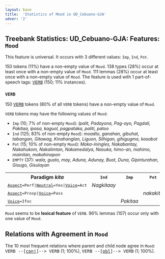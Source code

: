 ```yaml
---
layout: base
title:  'Statistics of Mood in UD_Cebuano-GJA'
udver: '2'
---
```


## Treebank Statistics: UD_Cebuano-GJA: Features: `Mood`

This feature is universal.
It occurs with 3 different values: `Imp`, `Ind`, `Pot`.

150 tokens (11%) have a non-empty value of `Mood`.
138 types (28%) occur at least once with a non-empty value of `Mood`.
111 lemmas (28%) occur at least once with a non-empty value of `Mood`.
The feature is used with 1 part-of-speech tags: <tt><a href="ceb_gja-pos-VERB.html">VERB</a></tt> (150; 11% instances).

### `VERB`

150 <tt><a href="ceb_gja-pos-VERB.html">VERB</a></tt> tokens (80% of all `VERB` tokens) have a non-empty value of `Mood`.

`VERB` tokens may have the following values of `Mood`:

* `Imp` (10; 7% of non-empty `Mood`): <em>Ipalit, Padayona, Pag-ayo, Pagdali, Pakitaa, ipasa, kaguol, pagpataka, paliti, patoo</em>
* `Ind` (125; 83% of non-empty `Mood`): <em>moadto, ganahan, gibuhat, tabangan, Gitawag, Kinahanglan, Liguon, Silhigan, gihigugma, kasabot</em>
* `Pot` (15; 10% of non-empty `Mood`): <em>Maka-iningles, Nakabantay, Nakahukom, Nakalimtan, Nakamedalya, Nasuka, himo-an, mahimo, mainitan, makahinapon</em>
* `EMPTY` (37): <em>wala, gusto, may, Aduna, Adunay, Buot, Duna, Gipinturahan, Gisugo, Gisulayan</em>

<table>
  <tr><th>Paradigm <i>kita</i></th><th><tt>Ind</tt></th><th><tt>Imp</tt></th><th><tt>Pot</tt></th></tr>
  <tr><td><tt><tt><a href="ceb_gja-feat-Aspect.html">Aspect</a></tt><tt>=Perf</tt>|<tt><a href="ceb_gja-feat-Neutral.html">Neutral</a></tt><tt>=Yes</tt>|<tt><a href="ceb_gja-feat-Voice.html">Voice</a></tt><tt>=Act</tt></tt></td><td><em>Nagkitaay</em></td><td></td><td></td></tr>
  <tr><td><tt><tt><a href="ceb_gja-feat-Aspect.html">Aspect</a></tt><tt>=Prosp</tt>|<tt><a href="ceb_gja-feat-Voice.html">Voice</a></tt><tt>=Pass</tt></tt></td><td></td><td></td><td><em>nakakita</em></td></tr>
  <tr><td><tt><tt><a href="ceb_gja-feat-Voice.html">Voice</a></tt><tt>=Ifoc</tt></tt></td><td></td><td><em>Pakitaa</em></td><td></td></tr>
</table>

`Mood` seems to be **lexical feature** of `VERB`. 96% lemmas (107) occur only with one value of `Mood`.

## Relations with Agreement in `Mood`

The 10 most frequent relations where parent and child node agree in `Mood`:
<tt>VERB --[<tt><a href="ceb_gja-dep-conj.html">conj</a></tt>]--> VERB</tt> (1; 100%),
<tt>VERB --[<tt><a href="ceb_gja-dep-obl.html">obl</a></tt>]--> VERB</tt> (1; 100%).


